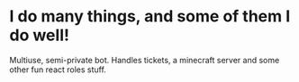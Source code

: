 # I do many things, and some of them I do well!

Multiuse, semi-private bot. Handles tickets, a minecraft server and some other fun react roles stuff.
